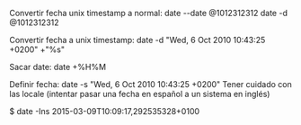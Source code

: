 Convertir fecha unix timestamp a normal:
date --date @1012312312
date -d @1012312312

Convertir fecha a unix timestamp:
date -d "Wed, 6 Oct 2010 10:43:25 +0200" +"%s"

Sacar date:
date +%H%M

Definir fecha:
date -s "Wed, 6 Oct 2010 10:43:25 +0200"
Tener cuidado con las locale (intentar pasar una fecha en español a un sistema en inglés)


$ date -Ins
2015-03-09T10:09:17,292535328+0100
